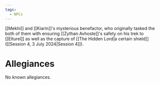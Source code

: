 ```yaml
---
tags:
  - NPCs
---
```

[[Mekhi]] and [[Kiarin]]'s mysterious benefactor, who originally tasked the both of them with ensuring [[Zythan Avhoste]]'s safety on his trek to [[Elturel]] as well as the capture of [[The Hidden Lord|a certain shield]] ([[Session 4, 3 July 2024|Session 4]]).
# Allegiances
No known allegiances.